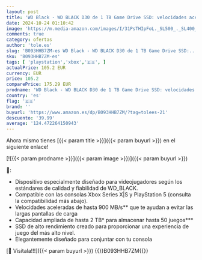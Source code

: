 ```yaml
---
layout: post
title: 'WD Black - WD BLACK D30 de 1 TB Game Drive SSD: velocidades aceleradas de hasta 900 Mb/s   compatible con la serie XS de Xbox y PlayStation 5'
date: 2024-10-24 01:10:42
image: 'https://m.media-amazon.com/images/I/31PsTHIpFoL._SL500_._SL400_.jpg'
comments: true
category: ofertas
author: 'tole.es'
slug: 'B093HHB7ZM-es WD Black - WD BLACK D30 de 1 TB Game Drive SSD:...'
sku: 'B093HHB7ZM-es'
tags: [ 'playstation','xbox','🇪🇸', ]
actualPrice: 105.2 EUR
currency: EUR
price: 105.2
comparePrice: 175.29 EUR
prodname: 'WD Black - WD BLACK D30 de 1 TB Game Drive SSD: velocidades aceleradas de hasta 900 Mb/s   compatible con la serie XS de Xbox y PlayStation 5'
country: 'es'
flag: '🇪🇸'
brand: ''
buyurl: 'https://www.amazon.es/dp/B093HHB7ZM/?tag=tolees-21'
descuento: '39.99'
average: '124.472264150943'
---
```


Ahora mismo tienes [{{< param title >}}]({{< param buyurl >}}) en el siguiente enlace!

[![{{< param prodname >}}]({{< param image >}})]({{< param buyurl >}})

🔎:

- Dispositivo especialmente diseñado para videojugadores según los estándares de calidad y fiabilidad de WD_BLACK.
- Compatible con las consolas Xbox Series X|S y PlayStation 5 (consulta la compatibilidad más abajo).
- Velocidades aceleradas de hasta 900 MB/s** que te ayudan a evitar las largas pantallas de carga
- Capacidad ampliada de hasta 2 TB* para almacenar hasta 50 juegos***
- SSD de alto rendimiento creado para proporcionar una experiencia de juego del más alto nivel.
- Elegantemente diseñado para conjuntar con tu consola

[🛒 Visítala!!!]({{< param buyurl >}})
{{<world>}}B093HHB7ZM{{</world>}}
